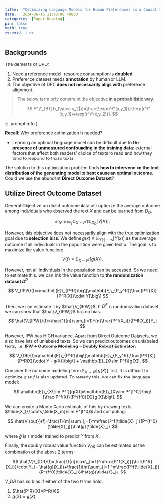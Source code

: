 ```yaml
---
title:  "Optimizing Language Models for Human Preferences is a Causal Inference Problem"
date:   2024-06-16 11:00:00 +0800
categories: [Paper Reading]
pin: false
math: true
mermaid: true
---
```


## Backgrounds

The demerits of DPO:

1. Need a reference model: resource consumption is **doubled**.
2. Preference dataset needs **annotation** by human or LLM.
3. The objective of DPO **does not necessarily align with** preference alignment.

> The below term only constraint the objective **in a probabilistic way**.
>
> $$
> P^\*_{BT}(y_1\succ y_2|x)=\frac{\exp(r^\*(x,y_1))}{\exp(r^\*(x,y_1))+\exp(r^\*(x,y_2))}.
> $$
>
{: .prompt-info }

**Recall**: Why preference optimization is needed?

* Learning an optimal language model can be difficult due to **the presence of unmeasured confounding in the training data**: external factors that affect both readers’ choice of texts to read and how they tend to respond to those texts.

The solution to this optimization problem finds **how to intervene on the text distribution of the generating model to best cause an optimal outcome**.
Could we use the abundant **Direct Outcome Dataset**?

## Utilize Direct Outcome Dataset

General Objective on direct outcome dataset: optimize the average outcome among individuals who observed the text $X$ and can be learned from $D_O$.

$$
\arg\max_{f}\mathbb{E}_{X\sim P^f}[\mathbb{E}_{D_O}[Y|X]].
$$

However, this objective does not necessarily align with the true optimization goal due to **selection bias**.
We define $g(x)\equiv\mathbb{E}_{Y(\cdot)\sim \mathcal{G}}[Y(x)]$ as the average outcome if all individuals in the population were given text $x$.
The goal is to maximize the value function:

$$
V(f)\equiv\mathbb{E}_{X\sim P^f}[g(X)].
$$

However, not all individuals in the population can be accessed. So we need to estimate this.
we can link the value function to **the randomization dataset $D^R$**:

$$
V_{IPW}(f)=\mathbb{E}\_{P^R}\big\[\mathbb{E}\_{P_y^R}[\frac{P^f(X)}{P^R(X)}\cdot Y]\big\]
$$

Then, we can estimate it by $\hat{V_{IPW}}$.
If $D^R$ is randomization dataset, we can show that $\hat{V_{IPW}}$ has no bias.

$$
\hat{V_{IPW}}(f)=\frac{1}{n}\sum_{i=1}^{n}\frac{P^f(X_i)}{P^R(X_i)}Y_i
$$

However, IPW has HIGH variance.
Apart from Direct Outcome Datasets, we also have lots of unlabeled texts.
So we can predict outcomes on unlabeled texts, i.e. **IPW + Outcome Modeling = Doubly Robust Estimator**:

$$
V_{DR}(f)=\mathbb{E}\_{P^R}\big\[\mathbb{E}\_{P_y^R}[\frac{P^f(X)}{P^R(X)}\cdot Y - g(X)]\big\] + \mathbb{E}_{X\sim P^f}[g(X)].
$$

Consider the outcome modeling term $\mathbb{E}_{X\sim P^f}[g(X)]$ first.
It is difficult to optimize $g$ as $f$ is also updated.
To remedy this, we can fix the language model:

$$
\mathbb{E}\_{X\sim P^f}[g(X)]=\mathbb{E}\_{X\sim P^{f^0}}\big\[\frac{P^f(X)}{P^{f^0}(X)}g(X)\big\].
$$

We can create a Monte Carlo estimate of this by drawing texts $\tilde{X_1},\cdots,\tilde{X_m}\sim P^{f^0}$ and computing:

$$
\hat{V_{out}}(f)=\frac{1}{m}\sum_{j=1}^m\frac{P^f(\tilde{X}_j)}{P^{f^0}(\tilde{X}_j)}\hat{g}(\tilde{X}_j),
$$

where $\hat{g}$ is a model trained to predict $Y$ from $X$.

Finally, the doubly robust value function $V_{DR}$ can be estimated as the combination of the above 2 terms:

$$
\hat{V}\_{DR}(f)=\frac{1}{n}\sum\_{i=1}^n\frac{P^f(X_i)}{\hat{P^R}(X_i)}\cdot(Y_i - \hat{g}(X_i))+\frac{1}{m}\sum_{j=1}^m\frac{P^f(\tilde{X}_j)}{P^{f^0}(\tilde{X}_j)}\hat{g}(\tilde{X}_j).
$$

$\hat{V}\_{DR}$ has no bias if either of the two terms hold:

1. $\hat{P^R}(X)=P^R(X)$
2. $\hat{g}(X)=g(X)$